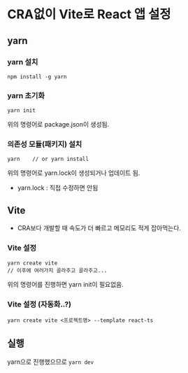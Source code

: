 # CRA없이 Vite로 React 앱 설정

## yarn

### yarn 설치

```
npm install -g yarn
```

### yarn 초기화

```
yarn init
```

위의 명령어로 package.json이 생성됨.

### 의존성 모듈(패키지) 설치

```
yarn    // or yarn install
```

위의 명령어로 yarn.lock이 생성되거나 업데이트 됨.

- yarn.lock : 직접 수정하면 안됨

## Vite

- CRA보다 개발할 때 속도가 더 빠르고 메모리도 적게 잡아먹는다.

### Vite 설정

```
yarn create vite
// 이후에 여러가지 골라주고 골라주고...
```

위의 명령어를 진행하면 yarn init이 필요없음.

### Vite 설정 (자동화..?)

```
yarn create vite <프로젝트명> --template react-ts
```

## 실행

yarn으로 진행했으므로 `yarn dev`
